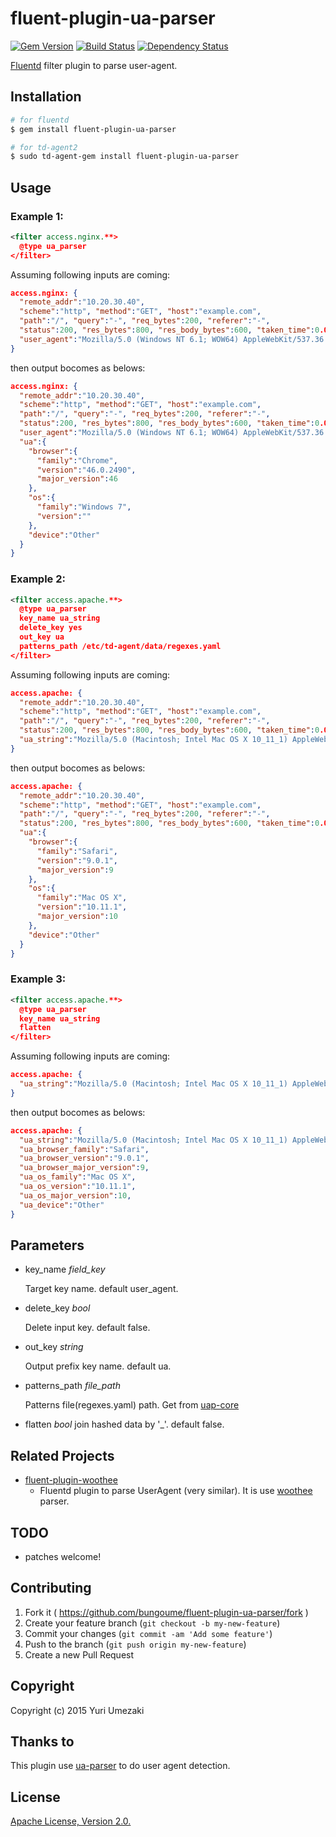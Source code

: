 # fluent-plugin-ua-parser

[![Gem Version](https://badge.fury.io/rb/fluent-plugin-ua-parser.svg)](https://badge.fury.io/rb/fluent-plugin-ua-parser)
[![Build Status](https://travis-ci.org/bungoume/fluent-plugin-ua-parser.svg?branch=master)](https://travis-ci.org/bungoume/fluent-plugin-ua-parser)
[![Dependency Status](https://gemnasium.com/bungoume/fluent-plugin-ua-parser.svg)](https://gemnasium.com/bungoume/fluent-plugin-ua-parser)

[Fluentd](http://fluentd.org) filter plugin to parse user-agent.


## Installation

```bash
# for fluentd
$ gem install fluent-plugin-ua-parser

# for td-agent2
$ sudo td-agent-gem install fluent-plugin-ua-parser
```


## Usage

### Example 1:

```xml
<filter access.nginx.**>
  @type ua_parser
</filter>
```

Assuming following inputs are coming:

```json
access.nginx: {
  "remote_addr":"10.20.30.40",
  "scheme":"http", "method":"GET", "host":"example.com",
  "path":"/", "query":"-", "req_bytes":200, "referer":"-",
  "status":200, "res_bytes":800, "res_body_bytes":600, "taken_time":0.001,
  "user_agent":"Mozilla/5.0 (Windows NT 6.1; WOW64) AppleWebKit/537.36 (KHTML, like Gecko) Chrome/46.0.2490.71 Safari/537.36"
}
```

then output bocomes as belows:

```json
access.nginx: {
  "remote_addr":"10.20.30.40",
  "scheme":"http", "method":"GET", "host":"example.com",
  "path":"/", "query":"-", "req_bytes":200, "referer":"-",
  "status":200, "res_bytes":800, "res_body_bytes":600, "taken_time":0.001,
  "user_agent":"Mozilla/5.0 (Windows NT 6.1; WOW64) AppleWebKit/537.36 (KHTML, like Gecko) Chrome/46.0.2490.71 Safari/537.36",
  "ua":{
    "browser":{
      "family":"Chrome",
      "version":"46.0.2490",
      "major_version":46
    },
    "os":{
      "family":"Windows 7",
      "version":""
    },
    "device":"Other"
  }
}
```

### Example 2:

```xml
<filter access.apache.**>
  @type ua_parser
  key_name ua_string
  delete_key yes
  out_key ua
  patterns_path /etc/td-agent/data/regexes.yaml
</filter>
```

Assuming following inputs are coming:

```json
access.apache: {
  "remote_addr":"10.20.30.40",
  "scheme":"http", "method":"GET", "host":"example.com",
  "path":"/", "query":"-", "req_bytes":200, "referer":"-",
  "status":200, "res_bytes":800, "res_body_bytes":600, "taken_time":0.001,
  "ua_string":"Mozilla/5.0 (Macintosh; Intel Mac OS X 10_11_1) AppleWebKit/601.2.7 (KHTML, like Gecko) Version/9.0.1 Safari/601.2.7"
}
```

then output bocomes as belows:

```json
access.apache: {
  "remote_addr":"10.20.30.40",
  "scheme":"http", "method":"GET", "host":"example.com",
  "path":"/", "query":"-", "req_bytes":200, "referer":"-",
  "status":200, "res_bytes":800, "res_body_bytes":600, "taken_time":0.001,
  "ua":{
    "browser":{
      "family":"Safari",
      "version":"9.0.1",
      "major_version":9
    },
    "os":{
      "family":"Mac OS X",
      "version":"10.11.1",
      "major_version":10
    },
    "device":"Other"
  }
}
```

### Example 3:

```xml
<filter access.apache.**>
  @type ua_parser
  key_name ua_string
  flatten
</filter>
```

Assuming following inputs are coming:

```json
access.apache: {
  "ua_string":"Mozilla/5.0 (Macintosh; Intel Mac OS X 10_11_1) AppleWebKit/601.2.7 (KHTML, like Gecko) Version/9.0.1 Safari/601.2.7"
}
```

then output bocomes as belows:

```json
access.apache: {
  "ua_string":"Mozilla/5.0 (Macintosh; Intel Mac OS X 10_11_1) AppleWebKit/601.2.7 (KHTML, like Gecko) Version/9.0.1 Safari/601.2.7",
  "ua_browser_family":"Safari",
  "ua_browser_version":"9.0.1",
  "ua_browser_major_version":9,
  "ua_os_family":"Mac OS X",
  "ua_os_version":"10.11.1",
  "ua_os_major_version":10,
  "ua_device":"Other"
}
```


## Parameters
- key_name *field_key*

    Target key name. default user_agent.

- delete_key *bool*

    Delete input key. default false.

- out_key *string*

    Output prefix key name. default ua.

- patterns_path *file_path*

    Patterns file(regexes.yaml) path.
    Get from [uap-core](https://github.com/ua-parser/uap-core)

- flatten *bool*
    join hashed data by '_'. default false.

## Related Projects

* [fluent-plugin-woothee](https://github.com/tagomoris/fluent-plugin-woothee)
  * Fluentd plugin to parse UserAgent (very similar). It is use [woothee](https://github.com/woothee/woothee) parser.


## TODO

* patches welcome!


## Contributing

1. Fork it ( https://github.com/bungoume/fluent-plugin-ua-parser/fork )
2. Create your feature branch (`git checkout -b my-new-feature`)
3. Commit your changes (`git commit -am 'Add some feature'`)
4. Push to the branch (`git push origin my-new-feature`)
5. Create a new Pull Request


## Copyright

Copyright (c) 2015 Yuri Umezaki


## Thanks to
This plugin use [ua-parser](https://github.com/ua-parser/uap-core) to do user agent detection.


## License

[Apache License, Version 2.0.](http://www.apache.org/licenses/LICENSE-2.0)

